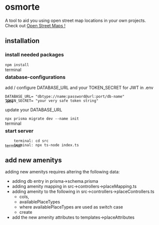 # osmorte
A tool to aid you using open street map locations in your own projects.
Check out 
<a href="https://www.openstreetmap.de/">Open Street Maps !</a>


## installation

### install needed packages
<p style="position: absolute;">terminal</p>

``` 
npm install
```

### database-configurations
add / configure DATABASE_URL and your TOKEN_SECRET for JWT in .env

<p style="position: absolute;">.env</p>

```
DATABASE_URL= "dbtype://name:password@url:port/db-name"
TOKEN_SECRET= "your very safe token string"
```

update your DATABASE_URL
<p style="position: absolute;">terminal</p>

```
npx prisma migrate dev --name init
```

### start server
<p style="position: absolute;">terminal</p>

```
    terminal: cd src
    terminal: npx ts-node index.ts
``` 

## add new amenitys
adding new amenitys requires altering the following data:
- adding db entry in                    prisma->schema.prisma 
- adding amenity mapping in             src->controllers->placeMapping.ts
- adding amenity to the following in    src->controllers->placeControllers.ts
    - cols,
    - availablePlaceTypes 
    - where availablePlaceTypes are used as switch case
    - create            
- add the new amenity attributes to templates->placeAttributes